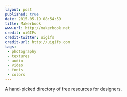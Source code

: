 ```yaml
---
layout: post
published: true
date: 2015-05-19 08:54:59
title: Makerbook
www-url: http://makerbook.net
credit: uiGIFs
credit-twitter: uigifs
credit-url: http://uigifs.com
tags: 
 - photography
 - textures
 - audio
 - video
 - fonts
 - colors
---
```


A hand-picked directory of free resources for designers.